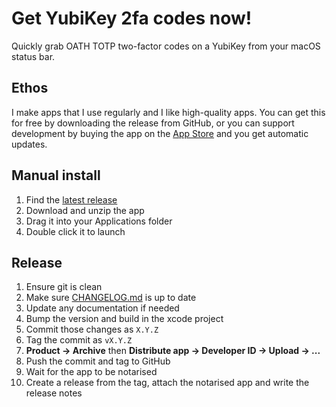 # Get YubiKey 2fa codes now!

Quickly grab OATH TOTP two-factor codes on a YubiKey from your macOS status bar.

## Ethos

I make apps that I use regularly and I like high-quality apps.
You can get this for free by downloading the release from GitHub,
or you can support development by buying the app on the [App Store](https://apps.apple.com/gb/app/yoath/id1660931205)
and you get automatic updates.

## Manual install

1. Find the [latest release](https://github.com/robb-j/MiniYubiOath/releases)
2. Download and unzip the app
3. Drag it into your Applications folder
4. Double click it to launch

## Release

1. Ensure git is clean
2. Make sure [CHANGELOG.md](/CHANGELOG.md) is up to date
3. Update any documentation if needed
4. Bump the version and build in the xcode project
5. Commit those changes as `X.Y.Z`
6. Tag the commit as `vX.Y.Z`
7. **Product → Archive** then **Distribute app → Developer ID → Upload → ...**
8. Push the commit and tag to GitHub
9. Wait for the app to be notarised
10. Create a release from the tag, attach the notarised app and write the release notes
